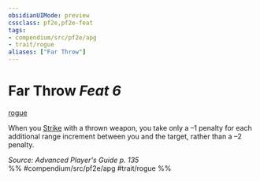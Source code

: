 ```yaml
---
obsidianUIMode: preview
cssclass: pf2e,pf2e-feat
tags:
- compendium/src/pf2e/apg
- trait/rogue
aliases: ["Far Throw"]
---
```

# Far Throw  *Feat 6*  
[rogue](Reference/Rules/Traits/rogue.md "Rogue Class Trait")  


When you [Strike](strike.md) with a thrown weapon, you take only a –1 penalty for each additional range increment between you and the target, rather than a –2 penalty.

*Source: Advanced Player's Guide p. 135*  
%% #compendium/src/pf2e/apg #trait/rogue %%